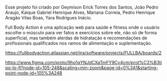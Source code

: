 Esse projeto foi criado por Geymison Erick Torres dos Santos, João Pedro Araujo, Kaique Gabriel Henrique Alves, Mariana Correia, Pedro Henrique Aragão Vilas Boas, Yara Rodrigues Inácio.

Full Body Action é uma aplicação web para saúde e fitness onde o usuário escolhe o músculo para ver fatos e exercícios sobre ele, não só de forma superficial, mas também alerdas de hidratação e recomendações de profissionais qualificados nos ramos de alimentação e suplementação.

https://fullbodyaction.atlassian.net/jira/software/projects/FULLBA/boards/2

https://www.figma.com/proto/9ho1qYNJdCXaTmFY9Cy4cm/prot%C3%B3tipo-lo-fi?node-id=105-248&scaling=min-zoom&page-id=0%3A1&starting-point-node-id=105%3A248
